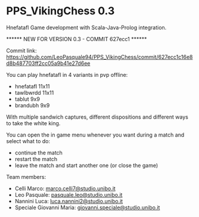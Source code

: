 # PPS_VikingChess 0.3
Hnefatafl Game development with Scala-Java-Prolog integration.

****** NEW FOR VERSION 0.3 - COMMIT 627ecc1 ******

Commit link:
https://github.com/LeoPasquale94/PPS_VikingChess/commit/627ecc1c16e8d8b487703ff2cc05a9b41e27d6ee

You can play hnefatafl in 4 variants in pvp offline:

- hnefatafl 11x11
- tawlbwrdd 11x11
- tablut 9x9
- brandubh 9x9

With multiple sandwich captures, different dispositions and different ways to take the white king.

You can open the in game menu whenever you want during a match and select what to do:

- continue the match
- restart the match
- leave the match and start another one (or close the game)


Team members:
- Celli Marco: marco.celli7@studio.unibo.it
- Leo Pasquale: pasquale.leo@studio.unibo.it
- Nannini Luca: luca.nannini2@studio.unibo.it
- Speciale Giovanni Maria: giovanni.speciale@studio.unibo.it
